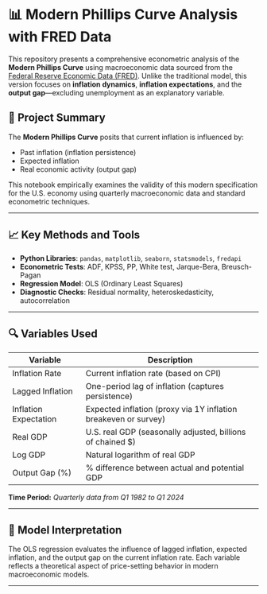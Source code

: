 # 📊 Modern Phillips Curve Analysis with FRED Data

This repository presents a comprehensive econometric analysis of the **Modern Phillips Curve** using macroeconomic data sourced from the [Federal Reserve Economic Data (FRED)](https://fred.stlouisfed.org/). Unlike the traditional model, this version focuses on **inflation dynamics**, **inflation expectations**, and the **output gap**—excluding unemployment as an explanatory variable.

## 📌 Project Summary

The **Modern Phillips Curve** posits that current inflation is influenced by:

- Past inflation (inflation persistence)
- Expected inflation
- Real economic activity (output gap)

This notebook empirically examines the validity of this modern specification for the U.S. economy using quarterly macroeconomic data and standard econometric techniques.

---

## 📈 Key Methods and Tools

- **Python Libraries**: `pandas`, `matplotlib`, `seaborn`, `statsmodels`, `fredapi`
- **Econometric Tests**: ADF, KPSS, PP, White test, Jarque-Bera, Breusch-Pagan
- **Regression Model**: OLS (Ordinary Least Squares)
- **Diagnostic Checks**: Residual normality, heteroskedasticity, autocorrelation

---

## 🔍 Variables Used

| Variable                 | Description                                                    |
|--------------------------|----------------------------------------------------------------|
| Inflation Rate           | Current inflation rate (based on CPI)                          |
| Lagged Inflation         | One-period lag of inflation (captures persistence)             |
| Inflation Expectation    | Expected inflation (proxy via 1Y inflation breakeven or survey)|
| Real GDP                 | U.S. real GDP (seasonally adjusted, billions of chained $)     |
| Log GDP                  | Natural logarithm of real GDP                                  |
| Output Gap (%)           | % difference between actual and potential GDP                  |

**Time Period:** *Quarterly data from Q1 1982 to Q1 2024*

---

## 🧪 Model Interpretation

The OLS regression evaluates the influence of lagged inflation, expected inflation, and the output gap on the current inflation rate. Each variable reflects a theoretical aspect of price-setting behavior in modern macroeconomic models.

---
